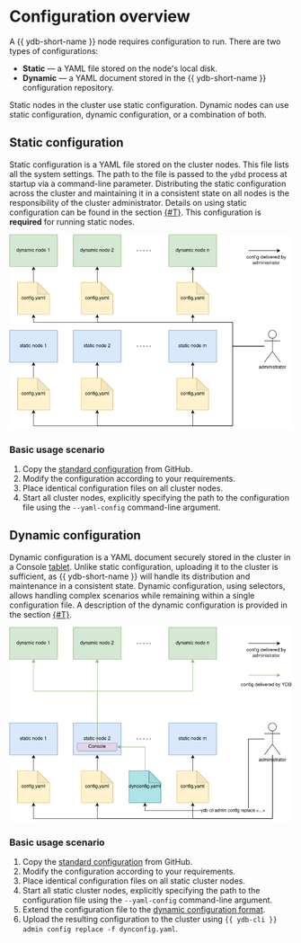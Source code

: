 # Configuration overview

A {{ ydb-short-name }} node requires configuration to run. There are two types of configurations:

* **Static** — a YAML file stored on the node's local disk.
* **Dynamic** — a YAML document stored in the {{ ydb-short-name }} configuration repository.

Static nodes in the cluster use static configuration. Dynamic nodes can use static configuration, dynamic configuration, or a combination of both.

## Static configuration

Static configuration is a YAML file stored on the cluster nodes. This file lists all the system settings. The path to the file is passed to the `ydbd` process at startup via a command-line parameter. Distributing the static configuration across the cluster and maintaining it in a consistent state on all nodes is the responsibility of the cluster administrator. Details on using static configuration can be found in the section [{#T}](../../deploy/configuration/config.md). This configuration is **required** for running static nodes.

![data tab](_assets/config-chart-1.png "static configs")

### Basic usage scenario

1. Copy the [standard configuration](https://github.com/ydb-platform/ydb/tree/main/ydb/deploy/yaml_config_examples/) from GitHub.
2. Modify the configuration according to your requirements.
3. Place identical configuration files on all cluster nodes.
4. Start all cluster nodes, explicitly specifying the path to the configuration file using the `--yaml-config` command-line argument.

## Dynamic configuration

Dynamic configuration is a YAML document securely stored in the cluster in a Console [tablet](../../concepts/glossary.md#tablet). Unlike static configuration, uploading it to the cluster is sufficient, as {{ ydb-short-name }} will handle its distribution and maintenance in a consistent state. Dynamic configuration, using selectors, allows handling complex scenarios while remaining within a single configuration file. A description of the dynamic configuration is provided in the section [{#T}](./dynamic-config.md).

![data tab](_assets/config-chart-2.png "static and dynamic configs")

### Basic usage scenario

1. Copy the [standard configuration](https://github.com/ydb-platform/ydb/tree/main/ydb/deploy/yaml_config_examples/) from GitHub.
2. Modify the configuration according to your requirements.
3. Place identical configuration files on all static cluster nodes.
4. Start all static cluster nodes, explicitly specifying the path to the configuration file using the `--yaml-config` command-line argument.
5. Extend the configuration file to the [dynamic configuration format](./dynamic-config.md#example).
6. Upload the resulting configuration to the cluster using `{{ ydb-cli }} admin config replace -f dynconfig.yaml`.